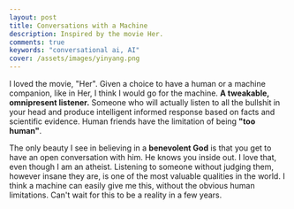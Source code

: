 ```yaml
---
layout: post
title: Conversations with a Machine
description: Inspired by the movie Her.
comments: true
keywords: "conversational ai, AI"
cover: /assets/images/yinyang.png
---
```


I loved the movie, "Her". Given a choice to have a human or a machine companion, like in Her, I think I would go for the machine. **A tweakable, omnipresent listener.** Someone who will actually listen to all the bullshit in your head and produce intelligent informed response based on facts and scientific evidence. Human friends have the limitation of being **"too human"**.

The only beauty I see in believing in a **benevolent God** is that you get to have an open conversation with him. He knows you inside out. I love that, even though I am an atheist. Listening to someone without judging them, however insane they are, is one of the most valuable qualities in the world. I think a machine can easily give me this, without the obvious human limitations. Can't wait for this to be a reality in a few years.

